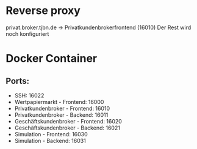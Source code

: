 # Reverse proxy
privat.broker.tjbn.de -> Privatkundenbrokerfrontend (16010)
Der Rest wird noch konfiguriert

# Docker Container
## Ports:
* SSH: 16022
* Wertpapiermarkt - Frontend: 16000
* Privatkundenbroker - Frontend: 16010
* Privatkundenbroker - Backend: 16011
* Geschäftskundenbroker - Frontend: 16020
* Geschäftskundenbroker - Backend: 16021
* Simulation - Frontend: 16030
* Simulation - Backend: 16031
